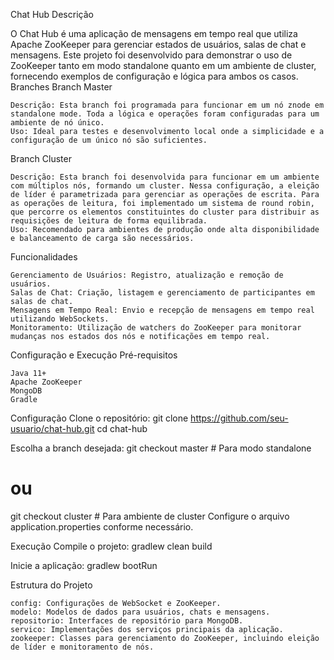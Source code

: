 Chat Hub
Descrição

O Chat Hub é uma aplicação de mensagens em tempo real que utiliza Apache ZooKeeper para gerenciar estados de usuários, salas de chat e mensagens. Este projeto foi desenvolvido para demonstrar o uso de ZooKeeper tanto em modo standalone quanto em um ambiente de cluster, fornecendo exemplos de configuração e lógica para ambos os casos.
Branches
Branch Master

    Descrição: Esta branch foi programada para funcionar em um nó znode em standalone mode. Toda a lógica e operações foram configuradas para um ambiente de nó único.
    Uso: Ideal para testes e desenvolvimento local onde a simplicidade e a configuração de um único nó são suficientes.

Branch Cluster

    Descrição: Esta branch foi desenvolvida para funcionar em um ambiente com múltiplos nós, formando um cluster. Nessa configuração, a eleição de líder é parametrizada para gerenciar as operações de escrita. Para as operações de leitura, foi implementado um sistema de round robin, que percorre os elementos constituintes do cluster para distribuir as requisições de leitura de forma equilibrada.
    Uso: Recomendado para ambientes de produção onde alta disponibilidade e balanceamento de carga são necessários.

Funcionalidades

    Gerenciamento de Usuários: Registro, atualização e remoção de usuários.
    Salas de Chat: Criação, listagem e gerenciamento de participantes em salas de chat.
    Mensagens em Tempo Real: Envio e recepção de mensagens em tempo real utilizando WebSockets.
    Monitoramento: Utilização de watchers do ZooKeeper para monitorar mudanças nos estados dos nós e notificações em tempo real.

Configuração e Execução
Pré-requisitos

    Java 11+
    Apache ZooKeeper
    MongoDB
    Gradle

Configuração
Clone o repositório:
git clone https://github.com/seu-usuario/chat-hub.git
cd chat-hub

Escolha a branch desejada:
git checkout master  # Para modo standalone
# ou
git checkout cluster  # Para ambiente de cluster
Configure o arquivo application.properties conforme necessário.

Execução
Compile o projeto:
gradlew clean build

Inicie a aplicação:
gradlew bootRun

Estrutura do Projeto

    config: Configurações de WebSocket e ZooKeeper.
    modelo: Modelos de dados para usuários, chats e mensagens.
    repositorio: Interfaces de repositório para MongoDB.
    servico: Implementações dos serviços principais da aplicação.
    zookeeper: Classes para gerenciamento do ZooKeeper, incluindo eleição de líder e monitoramento de nós.
